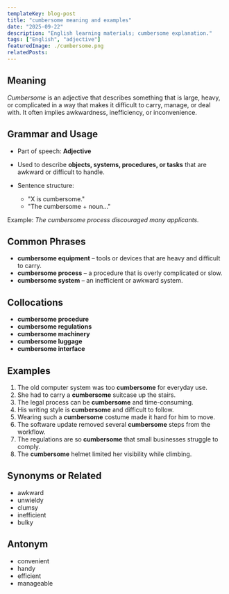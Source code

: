 ```yaml
---
templateKey: blog-post
title: "cumbersome meaning and examples"
date: "2025-09-22"
description: "English learning materials; cumbersome explanation."
tags: ["English", "adjective"]
featuredImage: ./cumbersome.png
relatedPosts:
---
```


## Meaning

_Cumbersome_ is an adjective that describes something that is large, heavy, or complicated in a way that makes it difficult to carry, manage, or deal with.
It often implies awkwardness, inefficiency, or inconvenience.

## Grammar and Usage

- Part of speech: **Adjective**
- Used to describe **objects, systems, procedures, or tasks** that are awkward or difficult to handle.
- Sentence structure:

  - "X is cumbersome."
  - "The cumbersome + noun…"

Example: _The cumbersome process discouraged many applicants._

## Common Phrases

- **cumbersome equipment** – tools or devices that are heavy and difficult to carry.
- **cumbersome process** – a procedure that is overly complicated or slow.
- **cumbersome system** – an inefficient or awkward system.

## Collocations

- **cumbersome procedure**
- **cumbersome regulations**
- **cumbersome machinery**
- **cumbersome luggage**
- **cumbersome interface**

## Examples

1. The old computer system was too **cumbersome** for everyday use.
2. She had to carry a **cumbersome** suitcase up the stairs.
3. The legal process can be **cumbersome** and time-consuming.
4. His writing style is **cumbersome** and difficult to follow.
5. Wearing such a **cumbersome** costume made it hard for him to move.
6. The software update removed several **cumbersome** steps from the workflow.
7. The regulations are so **cumbersome** that small businesses struggle to comply.
8. The **cumbersome** helmet limited her visibility while climbing.

## Synonyms or Related

- awkward
- unwieldy
- clumsy
- inefficient
- bulky

## Antonym

- convenient
- handy
- efficient
- manageable
